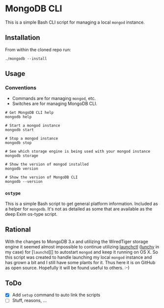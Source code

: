 MongoDB CLI
===========

This is a simple Bash CLI script for managing a local `mongod` instance.


Installation
------------

From within the cloned repo run:

```
./mongodb --install
```


Usage
-----

### Conventions

* Commands are for managing `mongod`, etc.
* Switches are for managing MongoDB CLI.

```
# Get MongoDB CLI help
mongodb help

# Start a mongod instance
mongodb start

# Stop a mongod instance
mongodb stop

# See which storage engine is being used with your mongod instance
mongodb storage

# Show the version of mongod installed
mongodb version

# Show the version of MongoDB CLI
mongodb --version
```

### `ostype`

This is a simple Bash script to get general platform information. Included as a helper for `mongodb`. It's not as detailed as some that are available as the deep Exim os-type script.


Rational
--------

With the changes to MongoDB 3.x and utilizing the WiredTiger storage engine it seemed almost impossible to continue utilizing [launchctl][] ([lunchy][] in my case) for [`launchd`][] to autostart `mongod` and keep it running on OS X. So this script was created to handle launching my local `mongod` instance and has grown a bit and I still have some plants for it. Thus here it is on GitHub as open source. Hopefully it will be found useful to others.  :-)


ToDo
----

* [x] Add `setup` command to auto link the scripts
* [ ] Stuff, reasons, &hellip;

[launchctl]:https://developer.apple.com/library/mac/documentation/Darwin/Reference/ManPages/man1/launchctl.1.html
[launchd]:http://en.wikipedia.org/wiki/Launchd
[lunchy]:https://github.com/eddiezane/lunchy